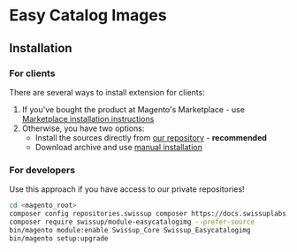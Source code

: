# Easy Catalog Images

## Installation

### For clients

There are several ways to install extension for clients:

 1. If you've bought the product at Magento's Marketplace - use
    [Marketplace installation instructions](https://docs.magento.com/marketplace/user_guide/buyers/install-extension.html)
 2. Otherwise, you have two options:
    - Install the sources directly from [our repository](https://docs.swissuplabs.com/m2/extensions/easycatalogimages/installation/composer/) - **recommended**
    - Download archive and use [manual installation](https://docs.swissuplabs.com/m2/extensions/easycatalogimages/installation/manual/)

### For developers

Use this approach if you have access to our private repositories!

```bash
cd <magento_root>
composer config repositories.swissup composer https://docs.swissuplabs.com/packages/
composer require swissup/module-easycatalogimg --prefer-source
bin/magento module:enable Swissup_Core Swissup_Easycatalogimg
bin/magento setup:upgrade
```
